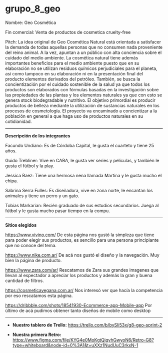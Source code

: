 # grupo_8_geo
Nombre: Geo Cosmética

Fin comercial: Venta de productos de cosmetica cruelty-free

Pitch: La idea original de Geo Cosmética Natural está orientada a satisfacer la demanda de todas aquellas personas que no consumen nada proveniente del reino animal. A la vez, apuntan a un público con alta conciencia sobre el cuidado del medio ambiente. La cosmética natural tiene además importantes beneficios para el medio ambiente puesto que en su elaboración no se utilizan residuos químicos perjudiciales para el planeta, así como tampoco en su elaboración ni en la presentación final del producto elementos derivados del petróleo.
También, se busca la concientización por el cuidado sostenible de la salud ya que todos los productos son elaborados con fórmulas basadas en la investigación sobre las propiedades de las plantas y los elementos naturales ya que con esto se genera stock biodegradable y nutritivo.
El objetivo primordial es producir productos de belleza mediante la utilización de sustancias naturales en los procesos de cosmetología. El proyecto va encaminado a concientizar a la población en general a que haga uso de productos naturales en su cotidianidad.

----------

**Descripción de los integrantes**

Facundo Undiano: Es de Córdoba Capital, le gusta el cuarteto y tiene 25 años.

Guido Trebliner: Vive en CABA, le gusta ver series y peliculas, y también le gusta el fútbol y la play.

Jessica Baez: Tiene una hermosa nena llamada Martina y le gusta mucho el chipa.

Sabrina Serra Fulles: Es diseñadora, vive en zona norte, le encantan los animales y tiene un perro y un gato.

Tobias Markarian: Recién graduado de sus estudios secundarios. Juega al fútbol y le gusta mucho pasar tiempo en la compu.

----------

**Sitios elegidos**

https://www.vivino.com/
De esta página nos gustó la simpleza que tiene para poder elegir sus productos, es sencillo para una persona principiante que no conoce del tema.

https://www.nike.com.ar/ 
De acá nos gustó el diseño y la navegación. Muy bien la página de producto.

https://www.zara.com/ar/ 
Rescatamos de Zara sus grandes imagenes que llevan al espectador a apreciar los productos y además la gran y buena cantidad de filtros.

https://cosmeticavegana.com.ar/ 
Nos interesó ver que hacía la competencia por eso rescatamos esta página.

https://dribbble.com/shots/18541930-Ecommerce-app-Mobile-app 
Por último de acá pudimos obtener tanto diseños de mobile como desktop

----------

- **Nuestro tablero de Trello:** https://trello.com/b/bySIi53x/g8-geo-sprint-2

- **Nuestra primera Retro:** https://www.figma.com/file/KYG4e0MoKgtQjqvhGwyoN6/Retro-G8?type=whiteboard&node-id=0%3A1&t=uXXz1NudUuC3rkxN-1

